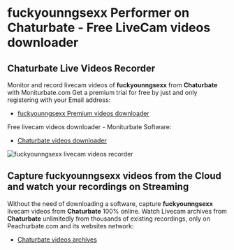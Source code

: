 # fuckyounngsexx Performer on Chaturbate - Free LiveCam videos downloader

## Chaturbate Live Videos Recorder

Monitor and record livecam videos of **fuckyounngsexx** from **Chaturbate** with Moniturbate.com
Get a premium trial for free by just and only registering with your Email address:
* [fuckyounngsexx Premium videos downloader](https://moniturbate.com/request-demo-licence-key.html)

Free livecam videos downloader - Moniturbate Software:
* [Chaturbate videos downloader](https://moniturbate.com/moniturbate-download-software.html)

![fuckyounngsexx livecam videos recorder](https://peachurnet.com/templates/moniturbate-software.png)


## Capture fuckyounngsexx videos from the Cloud and watch your recordings on Streaming

Without the need of downloading a software, capture **fuckyounngsexx** livecam videos from **Chaturbate** 100% online.
Watch Livecam archives from **Chaturbate** unlimitedly from thousands of existing recordings, only on Peachurbate.com and its websites network:
* [Chaturbate videos archives](https://peachurnet.com/)